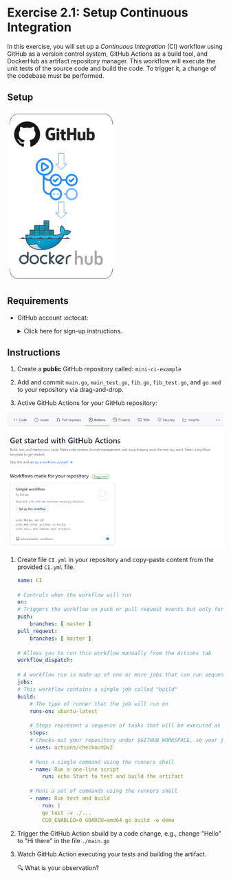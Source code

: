 # Exercise 2.1: Setup Continuous Integration

In this exercise, you will set up a *Continuous Integration* (CI) workflow using GitHub as a version control system, GitHub Actions as a build tool, and DockerHub as artifact repository manager. This workflow will execute the unit tests of the source code and build the code. To trigger it, a change of the codebase must be performed. 

## Setup

![GitHub, GitHub Actions, DockerHub](./assets/lab_setup.png)

## Requirements

* GitHub account :octocat: 
    <details><summary>Click here for sign-up instructions.</summary>
    <p>

    To sign up:  https://github.com/join

    </p>
    </details>

## Instructions

1. Create a **public** GitHub repository called: `mini-ci-example`

1. Add and commit `main.go`, `main_test.go`, `fib.go`, `fib_test.go`, and `go.mod` to your repository via drag-and-drop.

1. Active GitHub Actions for your GitHub repository:

![GitHub, GitHub Actions, DockerHub](./assets/gh_action_activate.png)

1. Create file `CI.yml` in your repository and copy-paste content from the provided `CI.yml` file. 

    ```yaml
    name: CI

    # Controls when the workflow will run
    on:
    # Triggers the workflow on push or pull request events but only for the master branch
    push:
        branches: [ master ]
    pull_request:
        branches: [ master ]

    # Allows you to run this workflow manually from the Actions tab
    workflow_dispatch:

    # A workflow run is made up of one or more jobs that can run sequentially or in parallel
    jobs:
    # This workflow contains a single job called "build"
    build:
        # The type of runner that the job will run on
        runs-on: ubuntu-latest

        # Steps represent a sequence of tasks that will be executed as part of the job
        steps:
        # Checks-out your repository under $GITHUB_WORKSPACE, so your job can access it
        - uses: actions/checkout@v2

        # Runs a single command using the runners shell
        - name: Run a one-line script
            run: echo Start to test and build the artifact

        # Runs a set of commands using the runners shell
        - name: Run test and build
            run: |
            go test -v ./...
            CGO_ENABLED=0 GOARCH=amd64 go build -o demo
    ```

1. Trigger the GitHub Action sbuild by a code change, e.g., change "Hello" to "Hi there" in the file `./main.go`

1. Watch GitHub Action executing your tests and building the artifact.

    :mag: What is your observation? 

